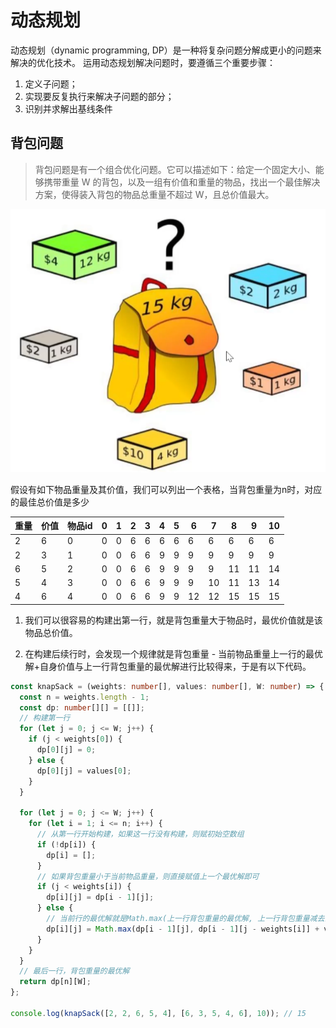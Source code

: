 # 动态规划

动态规划（dynamic programming, DP）是一种将复杂问题分解成更小的问题来解决的优化技术。
运用动态规划解决问题时，要遵循三个重要步骤：

1. 定义子问题；
2. 实现要反复执行来解决子问题的部分；
3. 识别并求解出基线条件

## 背包问题

> 背包问题是有一个组合优化问题。它可以描述如下：给定一个固定大小、能够携带重量 W 的背包，以及一组有价值和重量的物品，找出一个最佳解决方案，使得装入背包的物品总重量不超过 W，且总价值最大。

![背包问题](/算法-img/背包问题.png)

假设有如下物品重量及其价值，我们可以列出一个表格，当背包重量为n时，对应的最佳总价值是多少

| 重量 | 价值 | 物品id | 0    | 1    | 2    | 3    | 4    | 5    | 6    | 7    | 8    | 9    | 10   |
| ---- | ---- | ------ | ---- | ---- | ---- | ---- | ---- | ---- | ---- | ---- | ---- | ---- | ---- |
| 2    | 6    | 0      | 0    | 0    | 6    | 6    | 6    | 6    | 6    | 6    | 6    | 6    | 6    |
| 2    | 3    | 1      | 0    | 0    | 6    | 6    | 9    | 9    | 9    | 9    | 9    | 9    | 9    |
| 6    | 5    | 2      | 0    | 0    | 6    | 6    | 9    | 9    | 9    | 9    | 11   | 11   | 14   |
| 5    | 4    | 3      | 0    | 0    | 6    | 6    | 9    | 9    | 9    | 10   | 11   | 13   | 14   |
| 4    | 6    | 4      | 0    | 0    | 6    | 6    | 9    | 9    | 12   | 12   | 15   | 15   | 15   |

1. 我们可以很容易的构建出第一行，就是背包重量大于物品时，最优价值就是该物品总价值。

2. 在构建后续行时，会发现一个规律就是背包重量 - 当前物品重量上一行的最优解+自身价值与上一行背包重量的最优解进行比较得来，于是有以下代码。

```ts
const knapSack = (weights: number[], values: number[], W: number) => {
  const n = weights.length - 1;
  const dp: number[][] = [[]];
  // 构建第一行
  for (let j = 0; j <= W; j++) {
    if (j < weights[0]) {
      dp[0][j] = 0;
    } else {
      dp[0][j] = values[0];
    }
  }

  for (let j = 0; j <= W; j++) {
    for (let i = 1; i <= n; i++) {
      // 从第一行开始构建，如果这一行没有构建，则赋初始空数组
      if (!dp[i]) {
        dp[i] = [];
      }
      // 如果背包重量小于当前物品重量，则直接赋值上一个最优解即可
      if (j < weights[i]) {
        dp[i][j] = dp[i - 1][j];
      } else {
        // 当前行的最优解就是Math.max(上一行背包重量的最优解, 上一行背包重量减去当前行重量的最优解+当前行的价值)
        dp[i][j] = Math.max(dp[i - 1][j], dp[i - 1][j - weights[i]] + values[i]);
      }
    }
  }
  // 最后一行，背包重量的最优解
  return dp[n][W];
};

console.log(knapSack([2, 2, 6, 5, 4], [6, 3, 5, 4, 6], 10)); // 15
```

